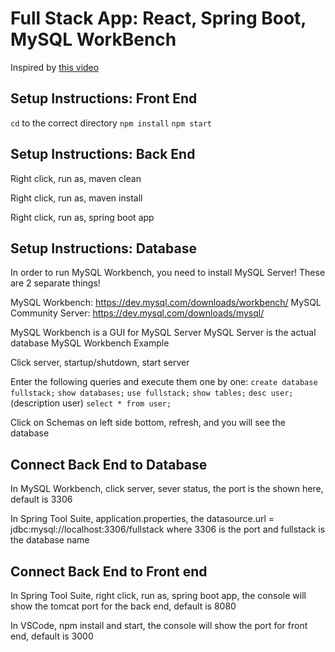 # Full Stack App: React, Spring Boot, MySQL WorkBench

Inspired by [this video](https://www.youtube.com/watch?v=4LZKnegAm4g)

## Setup Instructions: Front End

`cd` to the correct directory
`npm install`
`npm start`

## Setup Instructions: Back End

Right click, run as, maven clean

Right click, run as, maven install

Right click, run as, spring boot app

## Setup Instructions: Database

In order to run MySQL Workbench, you need to install MySQL Server! These are 2 separate things!

MySQL Workbench: https://dev.mysql.com/downloads/workbench/
MySQL Community Server: https://dev.mysql.com/downloads/mysql/

MySQL Workbench is a GUI for MySQL Server
MySQL Server is the actual database
MySQL Workbench Example

Click server, startup/shutdown, start server

Enter the following queries and execute them one by one:
`create database fullstack;`
`show databases;`
`use fullstack;`
`show tables;`
`desc user;` (description user)
`select * from user;`

Click on Schemas on left side bottom, refresh, and you will see the database

## Connect Back End to Database

In MySQL Workbench, click server, sever status, the port is the shown here, default is 3306

In Spring Tool Suite, application.properties, the datasource.url = jdbc:mysql://localhost:3306/fullstack where 3306 is the port and fullstack is the database name

## Connect Back End to Front end

In Spring Tool Suite, right click, run as, spring boot app, the console will show the tomcat port for the back end, default is 8080

In VSCode, npm install and start, the console will show the port for front end, default is 3000
